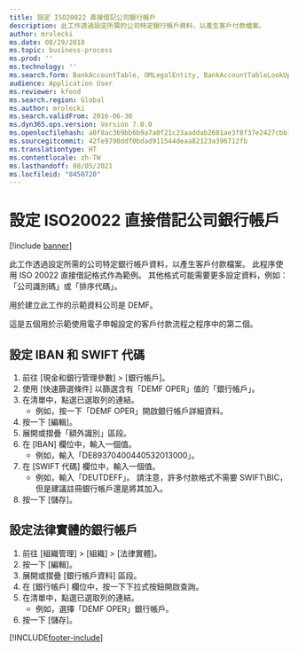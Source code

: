 ```yaml
---
title: 設定 ISO20022 直接借記公司銀行帳戶
description: 此工作透過設定所需的公司特定銀行帳戶資料，以產生客戶付款檔案。
author: mrolecki
ms.date: 08/29/2018
ms.topic: business-process
ms.prod: ''
ms.technology: ''
ms.search.form: BankAccountTable, OMLegalEntity, BankAccountTableLookUp
audience: Application User
ms.reviewer: kfend
ms.search.region: Global
ms.author: mrolecki
ms.search.validFrom: 2016-06-30
ms.dyn365.ops.version: Version 7.0.0
ms.openlocfilehash: a0f8ac369bb6b9a7a0f21c23aaddab2601ae3f8f37e2427cbb10b5509a7a2f23
ms.sourcegitcommit: 42fe9790ddf0bdad911544deaa82123a396712fb
ms.translationtype: HT
ms.contentlocale: zh-TW
ms.lasthandoff: 08/05/2021
ms.locfileid: "8450720"
---
```

# <a name="set-up-company-bank-accounts-for-iso20022-direct-debits"></a>設定 ISO20022 直接借記公司銀行帳戶

[!include [banner](../../includes/banner.md)]

此工作透過設定所需的公司特定銀行帳戶資料，以產生客戶付款檔案。 此程序使用 ISO 20022 直接借記格式作為範例。 其他格式可能需要更多設定資料，例如：「公司識別碼」或「排序代碼」。



用於建立此工作的示範資料公司是 DEMF。



這是五個用於示範使用電子申報設定的客戶付款流程之程序中的第二個。


## <a name="set-up-the-iban-and-swift-codes"></a>設定 IBAN 和 SWIFT 代碼
1. 前往 [現金和銀行管理參數] > [銀行帳戶]。
2. 使用 [快速篩選條件] 以篩選含有「DEMF OPER」值的「銀行帳戶」。
3. 在清單中，點選已選取列的連結。
    * 例如，按一下「DEMF OPER」開啟銀行帳戶詳細資料。  
4. 按一下 [編輯]。
5. 展開或摺疊「額外識別」區段。
6. 在 [IBAN] 欄位中，輸入一個值。
    * 例如，輸入「DE89370400440532013000」。  
7. 在 [SWIFT 代碼] 欄位中，輸入一個值。
    * 例如，輸入「DEUTDEFF」。    請注意，許多付款格式不需要 SWIFT\BIC，但是建議註冊銀行帳戶還是將其加入。  
8. 按一下 [儲存]。

## <a name="set-up-a-bank-account-for-the-legal-entity"></a>設定法律實體的銀行帳戶
1. 前往 [組織管理] > [組織] > [法律實體]。
2. 按一下 [編輯]。
3. 展開或摺疊 [銀行帳戶資料] 區段。
4. 在 [銀行帳戶] 欄位中，按一下下拉式按鈕開啟查詢。
5. 在清單中，點選已選取列的連結。
    * 例如，選擇「DEMF OPER」銀行帳戶。  
6. 按一下 [儲存]。



[!INCLUDE[footer-include](../../../includes/footer-banner.md)]